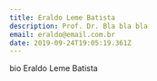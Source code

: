 ```yaml
---
title: Eraldo Leme Batista
description: Prof. Dr. Bla bla bla
email: eraldo@email.com.br
date: 2019-09-24T19:05:19.361Z
---
```

bio Eraldo Leme Batista
